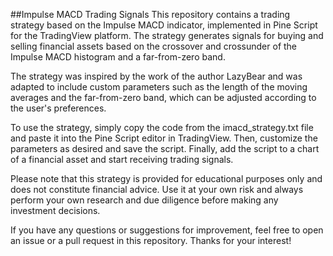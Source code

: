 ##Impulse MACD Trading Signals
This repository contains a trading strategy based on the Impulse MACD indicator, implemented in Pine Script for the TradingView platform. The strategy generates signals for buying and selling financial assets based on the crossover and crossunder of the Impulse MACD histogram and a far-from-zero band.

The strategy was inspired by the work of the author LazyBear and was adapted to include custom parameters such as the length of the moving averages and the far-from-zero band, which can be adjusted according to the user's preferences.

To use the strategy, simply copy the code from the imacd_strategy.txt file and paste it into the Pine Script editor in TradingView. Then, customize the parameters as desired and save the script. Finally, add the script to a chart of a financial asset and start receiving trading signals.

Please note that this strategy is provided for educational purposes only and does not constitute financial advice. Use it at your own risk and always perform your own research and due diligence before making any investment decisions.

If you have any questions or suggestions for improvement, feel free to open an issue or a pull request in this repository. Thanks for your interest!
